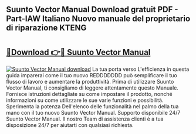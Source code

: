 ## Suunto Vector Manual Download gratuit PDF - Part-IAW Italiano Nuovo manuale del proprietario di riparazione KTENG

# <h2><a href="http://dfehg9.blite.top/?on=Suunto+Vector+Manual">🔗Download 👉🔴 Suunto Vector Manual</a></h2>

[![Suunto Vector Manual download](https://i.imgur.com/lujVjoI.png)](http://dfehg9.blite.top/?on=Suunto+Vector+Manual)
La tua porta verso L'efficienza in questa guida imparerai come il tuo nuovo REDDDDDDD può semplificare il tuo flusso di lavoro e aumentare la produttività. Prima di utilizzare Suunto Vector Manual, ti consigliamo di leggere attentamente questo Manuale. Fornisce istruzioni dettagliate su come impostare il prodotto, nonché informazioni su come utilizzare le sue varie funzioni e possibilità. Sperimenta la potenza Dell'elenco delle funzionalità nel palmo della tua mano con il tuo nuovo Suunto Vector Manual. Supporto disponibile 24/7 Suunto Vector Manual. Il nostro Team di assistenza clienti è a tua disposizione 24/7 per aiutarti con qualsiasi richiesta.
